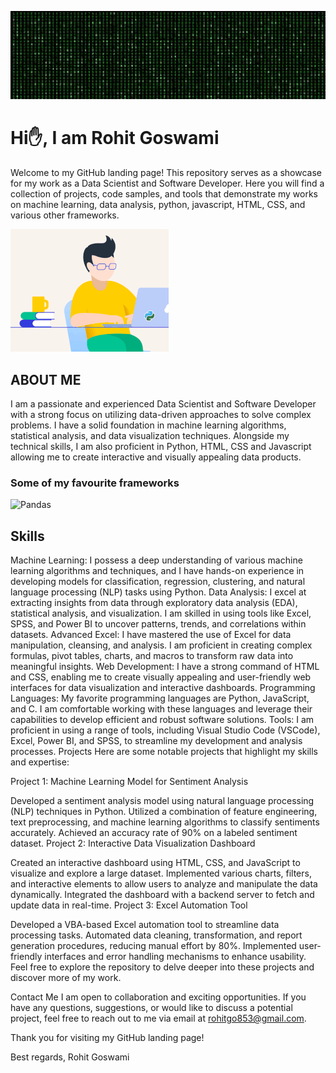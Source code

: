 

![](cover.gif)
#                                                                      Hi✋, I am Rohit Goswami

Welcome to my GitHub landing page! This repository serves as a showcase for my work as a Data Scientist and Software Developer. Here you will find a collection of projects, code samples, and tools that demonstrate my works on machine learning, data analysis, python, javascript, HTML, CSS, and various other frameworks.



![](aboutUS.gif)
## ABOUT ME 
I am a passionate and experienced Data Scientist and Software Developer with a strong focus on utilizing data-driven approaches to solve complex problems. I have a solid foundation in machine learning algorithms, statistical analysis, and data visualization techniques. Alongside my technical skills, I am also proficient in Python, HTML, CSS and Javascript allowing me to create interactive and visually appealing data products.

### Some of my favourite frameworks
![Pandas](https://via.placeholder.com/1000x200?text=App+Screenshot+Here) 


## Skills
Machine Learning: I possess a deep understanding of various machine learning algorithms and techniques, and I have hands-on experience in developing models for classification, regression, clustering, and natural language processing (NLP) tasks using Python.
Data Analysis: I excel at extracting insights from data through exploratory data analysis (EDA), statistical analysis, and visualization. I am skilled in using tools like Excel, SPSS, and Power BI to uncover patterns, trends, and correlations within datasets.
Advanced Excel: I have mastered the use of Excel for data manipulation, cleansing, and analysis. I am proficient in creating complex formulas, pivot tables, charts, and macros to transform raw data into meaningful insights.
Web Development: I have a strong command of HTML and CSS, enabling me to create visually appealing and user-friendly web interfaces for data visualization and interactive dashboards.
Programming Languages: My favorite programming languages are Python, JavaScript, and C. I am comfortable working with these languages and leverage their capabilities to develop efficient and robust software solutions.
Tools: I am proficient in using a range of tools, including Visual Studio Code (VSCode), Excel, Power BI, and SPSS, to streamline my development and analysis processes.
Projects
Here are some notable projects that highlight my skills and expertise:

Project 1: Machine Learning Model for Sentiment Analysis

Developed a sentiment analysis model using natural language processing (NLP) techniques in Python.
Utilized a combination of feature engineering, text preprocessing, and machine learning algorithms to classify sentiments accurately.
Achieved an accuracy rate of 90% on a labeled sentiment dataset.
Project 2: Interactive Data Visualization Dashboard

Created an interactive dashboard using HTML, CSS, and JavaScript to visualize and explore a large dataset.
Implemented various charts, filters, and interactive elements to allow users to analyze and manipulate the data dynamically.
Integrated the dashboard with a backend server to fetch and update data in real-time.
Project 3: Excel Automation Tool

Developed a VBA-based Excel automation tool to streamline data processing tasks.
Automated data cleaning, transformation, and report generation procedures, reducing manual effort by 80%.
Implemented user-friendly interfaces and error handling mechanisms to enhance usability.
Feel free to explore the repository to delve deeper into these projects and discover more of my work.

Contact Me
I am open to collaboration and exciting opportunities. If you have any questions, suggestions, or would like to discuss a potential project, feel free to reach out to me via email at rohitgo853@gmail.com.

Thank you for visiting my GitHub landing page!

Best regards,
Rohit Goswami
